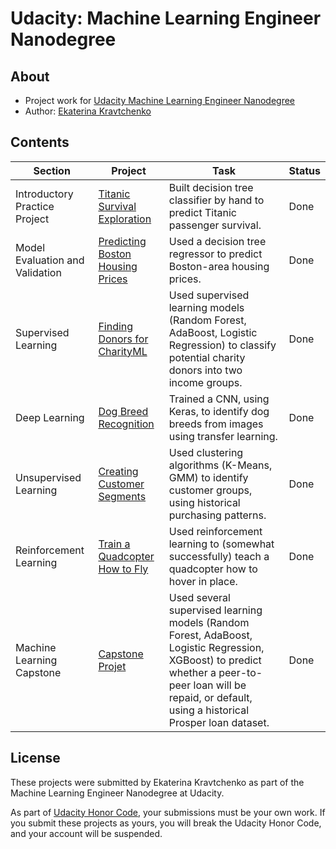 # Udacity: Machine Learning Engineer Nanodegree

## About
- Project work for [Udacity Machine Learning Engineer Nanodegree](https://www.udacity.com/course/machine-learning-engineer-nanodegree--nd009t)
- Author: [Ekaterina Kravtchenko](https://eskrav.github.io)

## Contents

Section | Project | Task | Status |
--- | --- | --- | ---
Introductory Practice Project | [Titanic Survival Exploration](./titanic-survival-exploration) | Built decision tree classifier by hand to predict Titanic passenger survival. | Done 
Model Evaluation and Validation | [Predicting Boston Housing Prices](./boston-housing) | Used a decision tree regressor to predict Boston-area housing prices. | Done  
Supervised Learning | [Finding Donors for CharityML](./finding-donors) | Used supervised learning models (Random Forest, AdaBoost, Logistic Regression) to classify potential charity donors into two income groups. | Done
Deep Learning | [Dog Breed Recognition](./dog-project) | Trained a CNN, using Keras, to identify dog breeds from images using transfer learning. | Done
Unsupervised Learning | [Creating Customer Segments](./customer-segments) | Used clustering algorithms (K-Means, GMM) to identify customer groups, using historical purchasing patterns. | Done
Reinforcement Learning | [Train a Quadcopter How to Fly](./quadcopter-project) | Used reinforcement learning to (somewhat successfully) teach a quadcopter how to hover in place. | Done
Machine Learning Capstone | [Capstone Projet](./capstone-project) | Used several supervised learning models (Random Forest, AdaBoost, Logistic Regression, XGBoost) to predict whether a peer-to-peer loan will be repaid, or default, using a historical Prosper loan dataset. | Done

## License

These projects were submitted by Ekaterina Kravtchenko as part of the Machine Learning Engineer Nanodegree at Udacity.

As part of [Udacity Honor Code](https://udacity.zendesk.com/hc/en-us/articles/210667103-What-is-the-Udacity-Honor-Code-), your submissions must be your own work. If you submit these projects as yours, you will break the Udacity Honor Code, and your account will be suspended.
